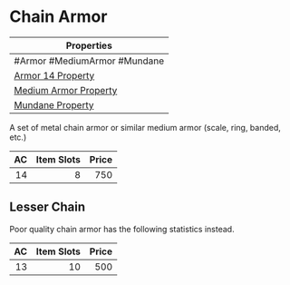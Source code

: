 # Chain Armor

| Properties                                                                  |
| --------------------------------------------------------------------------- |
| #Armor #MediumArmor #Mundane                                                |
| [Armor 14 Property](../Armor%20Properties/Armor%20X%20Property.md)          |
| [Medium Armor Property](../Armor%20Properties/Medium%20Armor%20Property.md) |
| [Mundane Property](../../../Material%20Properties/Mundane%20Property.md)    |

A set of metal chain armor or similar medium armor (scale, ring, banded, etc.)

|  AC | Item Slots | Price |
| --: | ---------: | ----: |
|  14 |          8 |   750 |

## Lesser Chain

Poor quality chain armor has the following statistics instead.

|  AC | Item Slots | Price |
| --: | ---------: | ----: |
|  13 |         10 |   500 |
